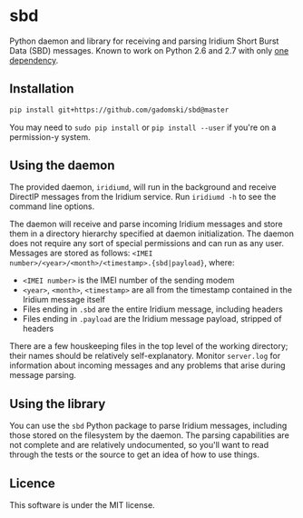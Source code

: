 sbd
===

Python daemon and library for receiving and parsing Iridium Short Burst Data (SBD) messages.
Known to work on Python 2.6 and 2.7 with only [one dependency](https://pypi.python.org/pypi/python-daemon/).


Installation
------------

```bash
pip install git+https://github.com/gadomski/sbd@master
```

You may need to `sudo pip install` or `pip install --user` if you're on a permission-y system.


Using the daemon
----------------

The provided daemon, `iridiumd`, will run in the background and receive DirectIP messages from the Iridium service.
Run `iridiumd -h` to see the command line options.

The daemon will receive and parse incoming Iridium messages and store them in a directory hierarchy specified at daemon initialization.
The daemon does not require any sort of special permissions and can run as any user.
Messages are stored as follows: `<IMEI number>/<year>/<month>/<timestamp>.{sbd|payload}`, where:

- `<IMEI number>` is the IMEI number of the sending modem
- `<year>`, `<month>`, `<timestamp>` are all from the timestamp contained in the Iridium message itself
- Files ending in `.sbd` are the entire Iridium message, including headers
- Files ending in `.payload` are the Iridium message payload, stripped of headers

There are a few houskeeping files in the top level of the working directory; their names should be relatively self-explanatory.
Monitor `server.log` for information about incoming messages and any problems that arise during message parsing.


Using the library
-----------------

You can use the `sbd` Python package to parse Iridium messages, including those stored on the filesystem by the daemon.
The parsing capabilities are not complete and are relatively undocumented, so you'll want to read through the tests or the source to get an idea of how to use things.


Licence
-------

This software is under the MIT license.
